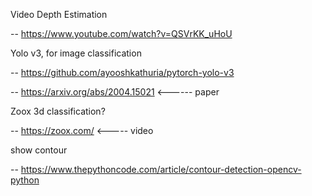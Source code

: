 Video Depth Estimation

--  https://www.youtube.com/watch?v=QSVrKK_uHoU


Yolo v3, for image classification

-- https://github.com/ayooshkathuria/pytorch-yolo-v3

-- https://arxiv.org/abs/2004.15021   <------ paper

Zoox 3d classification?

-- https://zoox.com/ <----- video

show contour

-- https://www.thepythoncode.com/article/contour-detection-opencv-python